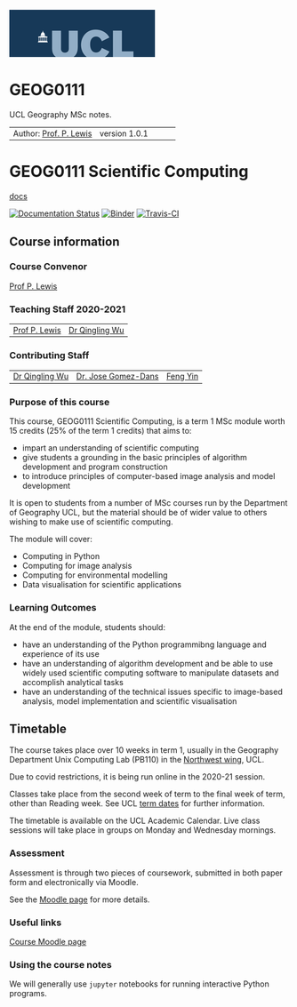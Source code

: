 
![UCL](images/ucl_logo.png)

# GEOG0111

UCL Geography MSc notes.

|   |   |   |   |   |
|---|---|---|---|---|
|Author: [Prof. P. Lewis](mailto:p.lewis@ucl.ac.uk)|version 1.0.1||||

# GEOG0111 Scientific Computing

[docs](https://ucl-eo.github.io/geog0111/)

[![Documentation Status](https://readthedocs.org/projects/geog0111-scientific-computing/badge/?version=latest)](https://geog0111-scientific-computing.readthedocs.io/en/latest/?badge=latest)
 [![Binder](https://mybinder.org/badge_logo.svg)](https://mybinder.org/v2/gh/UCL-EO/geog0111/master)
 [![Travis-CI](https://travis-ci.com/UCL-EO/geog0111.svg?branch=master)](https://travis-ci.com/github/UCL-EO/geog0111)
 

## Course information

### Course Convenor 

[Prof P. Lewis](http://www.geog.ucl.ac.uk/~plewis)

### Teaching Staff 2020-2021

|   |  | 
|---|---|
|[Prof P. Lewis](http://www.geog.ucl.ac.uk/~plewis)|[Dr Qingling Wu](http://www.geog.ucl.ac.uk/about-the-department/people/research-staff/qingling-wu/)| 

### Contributing Staff

|   |   |   |
|---|---|---|
|[Dr Qingling Wu](http://www.geog.ucl.ac.uk/about-the-department/people/research-staff/qingling-wu/)| [Dr. Jose Gomez-Dans](http://www.geog.ucl.ac.uk/about-the-department/people/research-staff/jose-gomez-dans/)|[Feng Yin](https://www.geog.ucl.ac.uk/people/research-students/feng-yin)|

### Purpose of this course

This course, GEOG0111 Scientific Computing, is a term 1 MSc module worth 15 credits (25% of the term 1 credits) that aims to:

* impart an understanding of scientific computing
* give students a grounding in the basic principles of algorithm development and program construction
* to introduce principles of computer-based image analysis and model development

It is open to students from a number of MSc courses run by the Department of Geography UCL, but the material should be of wider value to others wishing to make use of scientific computing. 

The module will cover:

* Computing in Python
* Computing for image analysis
* Computing for environmental modelling
* Data visualisation for scientific applications

### Learning Outcomes

At the end of the module, students should:

* have an understanding of the Python programmibng language and experience of its use
* have an understanding of algorithm development and be able to use widely used scientific computing software to manipulate datasets and accomplish analytical tasks
* have an understanding of the technical issues specific to image-based analysis, model implementation and scientific visualisation


## Timetable

The course takes place over 10 weeks in term 1, usually in the Geography Department Unix Computing Lab (PB110) in the [Northwest wing](http://www.ucl.ac.uk/estates/roombooking/building-location/?id=003), UCL. 

Due to covid restrictions, it is being run online in the 2020-21 session.

Classes take place from the second week of term to the final week of term, other than Reading week. See UCL [term dates](http://www.ucl.ac.uk/staff/term-dates) for further information.

The timetable is available on the UCL Academic Calendar. Live class sessions will take place in groups on Monday and Wednesday mornings.

### Assessment

Assessment is through two pieces of coursework, submitted in both paper form and electronically via Moodle. 

See the [Moodle page](https://moodle.ucl.ac.uk/course/view.php?id=2796) for more details.

### Useful links

[Course Moodle page](https://moodle.ucl.ac.uk/course/view.php?id=2796)  

### Using the course notes

We will generally use `jupyter` notebooks for running interactive Python programs.



